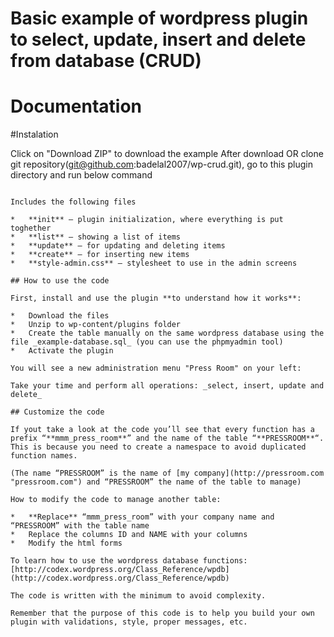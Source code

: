 # Basic example of wordpress plugin to select, update, insert and delete from database (CRUD)

# Documentation

#Instalation

Click on "Download ZIP" to download the example
After download OR clone git repository(git@github.com:badelal2007/wp-crud.git), go to this plugin directory and run below command

```composer install

Includes the following files

*   **init** – plugin initialization, where everything is put toghether
*   **list** – showing a list of items
*   **update** – for updating and deleting items
*   **create** – for inserting new items
*   **style-admin.css** – stylesheet to use in the admin screens

## How to use the code

First, install and use the plugin **to understand how it works**:

*   Download the files
*   Unzip to wp-content/plugins folder
*   Create the table manually on the same wordpress database using the file _example-database.sql_ (you can use the phpmyadmin tool)
*   Activate the plugin

You will see a new administration menu "Press Room" on your left:

Take your time and perform all operations: _select, insert, update and delete_

## Customize the code

If yout take a look at the code you’ll see that every function has a prefix “**mmm_press_room**” and the name of the table “**PRESSROOM**“. This is because you need to create a namespace to avoid duplicated function names.

(The name “PRESSROOM” is the name of [my company](http://pressroom.com "pressroom.com") and “PRESSROOM” the name of the table to manage)

How to modify the code to manage another table:

*   **Replace** “mmm_press_room” with your company name and “PRESSROOM” with the table name
*   Replace the columns ID and NAME with your columns
*   Modify the html forms

To learn how to use the wordpress database functions: [http://codex.wordpress.org/Class_Reference/wpdb](http://codex.wordpress.org/Class_Reference/wpdb)

The code is written with the minimum to avoid complexity.

Remember that the purpose of this code is to help you build your own plugin with validations, style, proper messages, etc.


